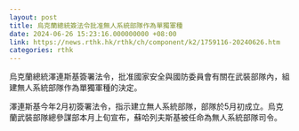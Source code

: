 ```yaml
---
layout: post
title: 烏克蘭總統簽法令批准無人系統部隊作為單獨軍種
date: 2024-06-26 15:23:16.000000000 +08:00
link: https://news.rthk.hk/rthk/ch/component/k2/1759116-20240626.htm
categories: rthk
---
```


烏克蘭總統澤連斯基簽署法令，批准國家安全與國防委員會有關在武裝部隊內，組建無人系統部隊作為單獨軍種的決定。

澤連斯基今年2月初簽署法令，指示建立無人系統部隊，部隊於5月初成立。烏克蘭武裝部隊總參謀部本月上旬宣布，蘇哈列夫斯基被任命為無人系統部隊司令。
